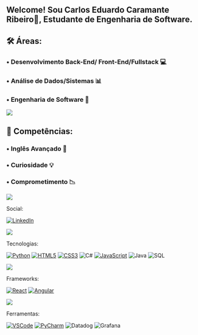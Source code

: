 ## Welcome! Sou Carlos Eduardo Caramante Ribeiro🚀, Estudante de Engenharia de Software.

## 🛠 Áreas:
### • Desenvolvimento Back-End/ Front-End/Fullstack 💻
### • Análise de Dados/Sistemas 📊 
### • Engenharia de Software 🔧 

<img src="https://user-images.githubusercontent.com/73097560/115834477-dbab4500-a447-11eb-908a-139a6edaec5c.gif">

## 💼 Competências:
### • Inglês Avançado 📘
### • Curiosidade 💡 
### • Comprometimento 📉 

<img src="https://user-images.githubusercontent.com/73097560/115834477-dbab4500-a447-11eb-908a-139a6edaec5c.gif">


Social:

[![LinkedIn](https://img.shields.io/badge/LinkedIn-0077B5?style=for-the-badge&logo=linkedin&logoColor=white)](https://www.linkedin.com/in/carlos-eduardo-caramante-ribeiro-18823a28b/)

<img src="https://user-images.githubusercontent.com/73097560/115834477-dbab4500-a447-11eb-908a-139a6edaec5c.gif">


Tecnologias:

[![Python](https://img.shields.io/badge/Python-3776AB?style=for-the-badge&logo=python&logoColor=white)]()
[![HTML5](https://img.shields.io/badge/HTML5-E34F26?style=for-the-badge&logo=html5&logoColor=white)]()
[![CSS3](https://img.shields.io/badge/CSS3-1572B6?style=for-the-badge&logo=css3&logoColor=white)]()
![C#](https://img.shields.io/badge/C%23-%23239120?style=for-the-badge&logo=csharp&logoColor=white)
[![JavaScript](https://img.shields.io/badge/JavaScript-F7DF1E?style=for-the-badge&logo=javascript&logoColor=black)]()
![Java](https://img.shields.io/badge/Java-orange?style=for-the-badge&logo=java&logoColor=white)
![SQL](https://img.shields.io/badge/SQL-blue?style=for-the-badge&logo=postgresql&logoColor=white)



<img src="https://user-images.githubusercontent.com/73097560/115834477-dbab4500-a447-11eb-908a-139a6edaec5c.gif">


Frameworks:

[![React](https://img.shields.io/badge/React-20232A?style=for-the-badge&logo=react&logoColor=61DAFB)]()
[![Angular](https://img.shields.io/badge/Angular-DD0031?style=for-the-badge&logo=angular&logoColor=white)]()



<img src="https://user-images.githubusercontent.com/73097560/115834477-dbab4500-a447-11eb-908a-139a6edaec5c.gif">


Ferramentas:

[![VSCode](https://img.shields.io/badge/Visual_Studio_Code-0078D4?style=for-the-badge&logo=visual%20studio%20code&logoColor=white)]()
[![PyCharm](https://img.shields.io/badge/PyCharm-000000.svg?&style=for-the-badge&logo=PyCharm&logoColor=white)]()
![Datadog](https://img.shields.io/badge/Datadog-purple?style=for-the-badge&logo=datadog&logoColor=white)
![Grafana](https://img.shields.io/badge/Grafana-white?style=for-the-badge&logo=grafana&logoColor=orange)

